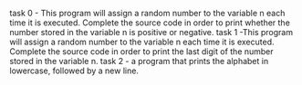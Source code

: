 task 0 - This program will assign a random number to the variable n each time it is executed. Complete the source code in order to print whether the number stored in the variable n is positive or negative.
task 1 -This program will assign a random number to the variable n each time it is executed. Complete the source code in order to print the last digit of the number stored in the variable n.
task 2 -  a program that prints the alphabet in lowercase, followed by a new line. 
